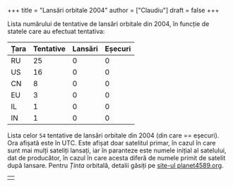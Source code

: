 +++
title = "Lansări orbitale 2004"
author = ["Claudiu"]
draft = false
+++

Lista numărului de tentative de lansări orbitale din 2004, în funcție de statele care au efectuat tentativa:

| Țara | Tentative | Lansări | Eșecuri |
|------|-----------|---------|---------|
| RU   | 25        | 0       | 0       |
| US   | 16        | 0       | 0       |
| CN   | 8         | 0       | 0       |
| EU   | 3         | 0       | 0       |
| IL   | 1         | 0       | 0       |
| IN   | 1         | 0       | 0       |

Lista celor `54` tentative de lansări orbitale din 2004 (din care == eșecuri). Ora afișată este în UTC. Este afișat doar satelitul primar, în cazul în care sunt mai mulți sateliți lansați, iar în paranteze este numele inițial al satelului, dat de producător, în cazul în care acesta diferă de numele primit de satelit după lansare. Pentru _Ținta_ orbitală, detalii găsiți pe [site-ul planet4589.org](https://planet4589.org/space/log/orbcat.html).

|  |
|--|
|  |
